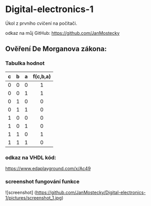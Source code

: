 # Digital-electronics-1

Úkol z prvního cvičení na počítači.

odkaz na můj GitHub: https://github.com/JanMostecky

## Ověření De Morganova zákona:

### Tabulka hodnot
| **c** | **b** |**a** | **f(c,b,a)** |
| :-: | :-: | :-: | :-: |
| 0 | 0 | 0 | 1 |
| 0 | 0 | 1 | 1 |
| 0 | 1 | 0 | 0 |
| 0 | 1 | 1 | 0 |
| 1 | 0 | 0 | 0 |
| 1 | 0 | 1 | 0 |
| 1 | 1 | 0 | 1 |
| 1 | 1 | 1 | 0 |

### odkaz na VHDL kód:
https://www.edaplayground.com/x/Ac49

### screenshot fungování funkce
![screenshot] (https://github.com/JanMostecky/Digital-electronics-1/pictures/screenshot_1.jpg)

